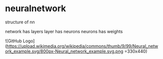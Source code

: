 # neuralnetwork
structure of nn

network has layers
layer has neurons
neurons has weights



![GitHub Logo](https://upload.wikimedia.org/wikipedia/commons/thumb/9/99/Neural_network_example.svg/800px-Neural_network_example.svg.png =330x440)
